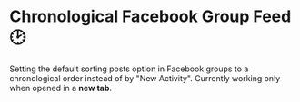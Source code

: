 # Chronological Facebook Group Feed 🕑

Setting the default sorting posts option in Facebook groups to a chronological order instead of by "New Activity".
Currently working only when opened in a **new tab**.
